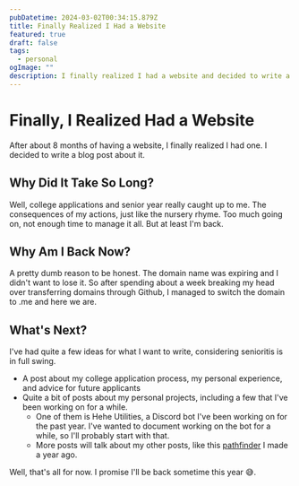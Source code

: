 ```yaml
---
pubDatetime: 2024-03-02T00:34:15.879Z
title: Finally Realized I Had a Website
featured: true
draft: false
tags:
  - personal
ogImage: ""
description: I finally realized I had a website and decided to write a blog post.
---
```


# Finally, I Realized Had a Website

After about 8 months of having a website, I finally realized I had one. I decided to write a blog post about it.

## Why Did It Take So Long?

Well, college applications and senior year really caught up to me. The consequences of my actions, just like the
nursery rhyme. Too much going on, not enough time to manage it all. But at least I'm back.

## Why Am I Back Now?

A pretty dumb reason to be honest. The domain name was expiring and I didn't want to lose it.
So after spending about a week breaking my head over transferring domains through Github, I managed to switch
the domain to .me and here we are.

## What's Next?

I've had quite a few ideas for what I want to write, considering senioritis is in full swing.

- A post about my college application process, my personal experience, and advice for future applicants
- Quite a bit of posts about my personal projects, including a few that I've been working on for a while.
  - One of them is Hehe Utilities, a Discord bot I've been working on for the past year. I've wanted to document working on the bot for a while, so I'll probably start with that.
  - More posts will talk about my other posts, like this [pathfinder](https://github.com/0xc60f/Google-Maps-Pathfinder) I made a year ago.

Well, that's all for now. I promise I'll be back sometime this year 😅.
